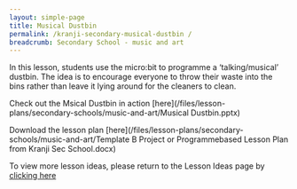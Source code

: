 ```yaml
---
layout: simple-page
title: Musical Dustbin
permalink: /kranji-secondary-musical-dustbin /
breadcrumb: Secondary School - music and art
---
```



In this lesson, students use the micro:bit to programme a ‘talking/musical’ dustbin. The idea is to encourage everyone to throw their waste into the bins rather than leave it lying around for the cleaners to clean.

Check out the Msical Dustbin in action [here](/files/lesson-plans/secondary-schools/music-and-art/Musical Dustbin.pptx)

Download the lesson plan [here](/files/lesson-plans/secondary-schools/music-and-art/Template B  Project or Programmebased Lesson Plan from Kranji Sec School.docx)

To view more lesson ideas, please return to the Lesson Ideas page by [clicking here](/in-schools/digital-maker/lesson-ideas-secondary/)
